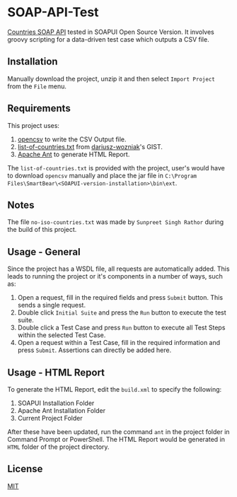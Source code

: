 # SOAP-API-Test

[Countries SOAP API](http://webservices.oorsprong.org/websamples.countryinfo/CountryInfoService.wso?WSDL=) tested in SOAPUI Open Source Version. It involves groovy scripting for a data-driven test case which outputs a CSV file.

## Installation

Manually download the project, unzip it and then select `Import Project` from the `File` menu.

## Requirements
This project uses:

1. [opencsv](https://central.sonatype.com/artifact/com.opencsv/opencsv) to write the CSV Output file.
2. [list-of-countries.txt](https://gist.github.com/dariusz-wozniak/656f2f9070b4205c5009716f05c94067#file-list-of-countries-txt) from
[dariusz-wozniak](https://gist.github.com/dariusz-wozniak)'s GIST.
3. [Apache Ant](https://ant.apache.org/) to generate HTML Report.

The `list-of-countries.txt` is provided with the project, user's would have to download `opencsv` manually and place the jar file in `C:\Program Files\SmartBear\<SOAPUI-version-installation>\bin\ext`.

## Notes
The file `no-iso-countries.txt` was made by `Sunpreet Singh Rathor` during the build of this project.

## Usage - General
Since the project has a WSDL file, all requests are automatically added. This leads to running the project or it's components in a number of ways, such as:

1. Open a request, fill in the required fields and press `Submit` button. This sends a single request.
2. Double click `Initial Suite` and press the `Run` button to execute the test suite.
3. Double click a Test Case and press `Run` button to execute all Test Steps within the selected Test Case.
4. Open a request within a Test Case, fill in the required information and press `Submit`. Assertions can directly be added here.

## Usage - HTML Report
To generate the HTML Report, edit the `build.xml` to specify the following:

1. SOAPUI Installation Folder
2. Apache Ant Installation Folder
3. Current Project Folder

After these have been updated, run the command `ant` in the project folder in Command Prompt or PowerShell. The HTML Report would be generated in `HTML` folder of the project directory.

## License

[MIT](https://choosealicense.com/licenses/mit/)